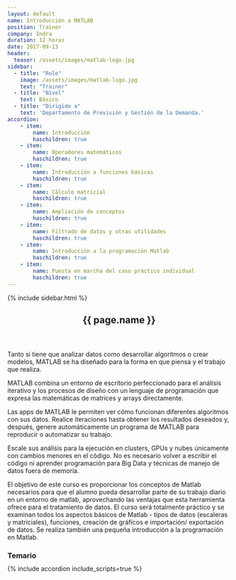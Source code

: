 ```yaml
---
layout: default
name: Introducción a MATLAB
position: Trainer
company: Indra
duration: 12 horas
date: 2017-09-13
header:
  teaser: /assets/images/matlab-logo.jpg
sidebar:
  - title: "Role"
    image: /assets/images/matlab-logo.jpg
    text: "Trainer"
  - title: "Nivel"
    text: Básico
  - title: "Dirigido a"
    text: 'Departamento de Previsión y Gestión de la Demanda.'
accordion:
    - item:
        name: Introducción
        haschildren: true
    - item:
        name: Operadores matemáticos
        haschildren: true
    - item:
        name: Introducción a funciones básicas
        haschildren: true
    - item:
        name: Cálculo matricial
        haschildren: true
    - item:
        name: Ampliación de conceptos
        haschildren: true
    - item:
        name: Filtrado de datos y otras utilidades
        haschildren: true
    - item:
        name: Introducción a la programación Matlab
        haschildren: true
    - item:
        name: Puesta en marcha del caso práctico individual
        haschildren: true
---
```


<div id="main" role="main">
    {% include sidebar.html %}
    <article class="page" itemscope itemtype="https://schema.org/CreativeWork">
      <meta itemprop="headline" content="{{ page.name }}"/>
      <meta itemprop="description" content="{{ page.header.description }}"/>
      <div class="page__inner-wrap">
        <header>
          <h1 id="page-title" class="page__title" itemprop="headline">{{ page.name }}</h1>
        </header>
        <section class="page__content" itemprop="text">
            <p>Tanto si tiene que analizar datos como desarrollar algoritmos
            o crear modelos, MATLAB se ha diseñado para la forma en que piensa y el trabajo que realiza.</p>
            <p>MATLAB combina un entorno de escritorio perfeccionado para el análisis iterativo y los procesos de diseño con un lenguaje de programación que expresa las matemáticas de matrices y arrays directamente.</p>
            <p>Las apps de MATLAB le permiten ver cómo funcionan diferentes algoritmos con sus datos. Realice iteraciones hasta obtener los resultados deseados y, después, genere automáticamente un programa de MATLAB para reproducir o automatizar su trabajo.</p>
            <p>Escale sus análisis para la ejecución en clusters, GPUs y nubes únicamente con cambios menores en el código. No es necesario volver a escribir el código ni aprender programación para Big Data y técnicas de manejo de datos fuera de memoria.</p>
            <p>El objetivo de este curso es proporcionar los conceptos de Matlab necesarios para
            que el alumno pueda desarrollar parte de su trabajo diario en un entorno de matlab,
            aprovechando las ventajas que esta herramienta ofrece para el tratamiento de datos. El
            curso será totalmente práctico y se examinan todos los aspectos básicos de Matlab -
            tipos de datos (escaleras y matriciales), funciones, creación de gráficos e importación/
            exportación de datos. Se realiza también una pequeña introducción a la programación en
            Matlab.</p>
          <h3 id="page-title" class="page__title" itemprop="headline" style="margin-bottom: 0.7em;">Temario</h3>     
          {% include accordion include_scripts=true %}
        </section>
      </div>
    </article>
</div>